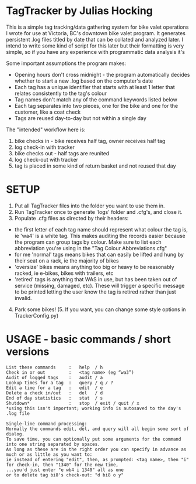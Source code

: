 # TagTracker by Julias Hocking

This is a simple tag tracking/data gathering system for bike valet operations I wrote for use at Victoria, BC's downtown bike valet program.
It generates persistent .log files titled by date that can be collated and analyzed later.
I intend to write some kind of script for this later but their formatting is very simple, so if you have any experience with programmatic data analysis it's

Some important assumptions the program makes:
* Opening hours don't cross midnight - the program automatically decides whether to start a new .log based on the computer's date
* Each tag has a unique identifier that starts with at least 1 letter that relates consistently to the tag's colour
* Tag names don't match any of the command keywords listed below
* Each tag separates into two pieces, one for the bike and one for the customer, like a coat check
* Tags are reused day-to-day but not within a single day

The "intended" workflow here is:
1. bike checks in - bike receives half tag, owner receives half tag
2. log check-in with tracker
3. bike checks out - half tags are reunited
4. log check-out with tracker
5. tag is placed in some kind of return basket and not reused that day


# SETUP
1. Put all TagTracker files into the folder you want to use them in.
2. Run TagTracker once to generate 'logs' folder and .cfg's, and close it.
3. Populate .cfg files as directed by their headers:
 - the first letter of each tag name should represent what colour the tag is, ie 'wa4' is a white tag.
 This makes auditing the records easier because the program can group tags by colour.
 Make sure to list each abbreviation you're using in the "Tag Colour Abbreviations.cfg"
 - for me 'normal' tags means bikes that can easily be lifted and hung by their seat on a rack, ie the majority of bikes
 - 'oversize' bikes means anything too big or heavy to be reasonably racked, ie e-bikes, bikes with trailers, etc
 - 'retired' tags is anything that WAS in use, but has been taken out of service (missing, damaged, etc).
 These will trigger a specific message to be printed letting the user know the tag is retired rather than just invalid.
 4. Park some bikes!
 (5. If you want, you can change some style options in TrackerConfig.py)
 

# USAGE - basic commands / short versions

```
List these commands     :   help  / h
Check in or out         :   <tag name> (eg “wa3”)
Audit of logged tags    :   audit / a
Lookup times for a tag  :   query / q / ?
Edit a time for a tag   :   edit  / e
Delete a check in/out   :   del   / d
End of day statistics   :   stat  / s
Shutdown*               :   stop  / exit / quit / x
*using this isn't important; working info is autosaved to the day's .log file

Single-line command processing:
Normally the commands edit, del, and query will all begin some sort of dialog.
To save time, you can optionally put some arguments for the command into one string separated by spaces.
As long as these are in the right order you can specify in advance as much or as little as you want to:
ie instead of entering "edit", then, as prompted: <tag name>, then "i" for check-in, then "1340" for the new time,
...you'd just enter "e wb4 i 1340" all as one
or to delete tag bi8's check-out: "d bi8 o y"

```